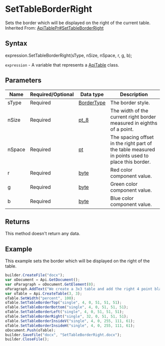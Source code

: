 # SetTableBorderRight

Sets the border which will be displayed on the right of the current table.<br>Inherited From: [ApiTablePr#SetTableBorderRight](../../ApiTablePr/Methods/SetTableBorderRight.md)

## Syntax

expression.SetTableBorderRight(sType, nSize, nSpace, r, g, b);

`expression` - A variable that represents a [ApiTable](../ApiTable.md) class.

## Parameters

| **Name** | **Required/Optional** | **Data type** | **Description** |
| ------------- | ------------- | ------------- | ------------- |
| sType | Required | [BorderType](../../../Enumerations/BorderType.md) | The border style. |
| nSize | Required | [pt_8](../../../Enumerations/pt_8.md) | The width of the current right border measured in eighths of a point. |
| nSpace | Required | [pt](../../../Enumerations/pt.md) | The spacing offset in the right part of the table measured in points used to place this border. |
| r | Required | [byte](../../../Enumerations/byte.md) | Red color component value. |
| g | Required | [byte](../../../Enumerations/byte.md) | Green color component value. |
| b | Required | [byte](../../../Enumerations/byte.md) | Blue color component value. |

## Returns

This method doesn't return any data.

## Example

This example sets the border which will be displayed on the right of the table.

```javascript
builder.CreateFile("docx");
var oDocument = Api.GetDocument();
var oParagraph = oDocument.GetElement(0);
oParagraph.AddText("We create a 3x3 table and add the right 4 point black border:");
var oTable = Api.CreateTable(3, 3);
oTable.SetWidth("percent", 100);
oTable.SetTableBorderTop("single", 4, 0, 51, 51, 51);
oTable.SetTableBorderBottom("single", 4, 0, 51, 51, 51);
oTable.SetTableBorderLeft("single", 4, 0, 51, 51, 51);
oTable.SetTableBorderRight("single", 32, 0, 51, 51, 51);
oTable.SetTableBorderInsideV("single", 4, 0, 255, 111, 61);
oTable.SetTableBorderInsideH("single", 4, 0, 255, 111, 61);
oDocument.Push(oTable);
builder.SaveFile("docx", "SetTableBorderRight.docx");
builder.CloseFile();
```